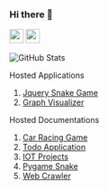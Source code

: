 ### Hi there 👋

<!--
**GoyalYatin/GoyalYatin** is a ✨ _special_ ✨ repository because its `README.md` (this file) appears on your GitHub profile.

Here are some ideas to get you started:

- 🔭 I’m currently working on ...
- 🌱 I’m currently learning ...
- 👯 I’m looking to collaborate on ...
- 🤔 I’m looking for help with ...
- 💬 Ask me about ...
- 📫 How to reach me: ...
- 😄 Pronouns: ...
- ⚡ Fun fact: ...
-->

<a href="https://www.linkedin.com/in/yatingoyal/"><img src="https://img.shields.io/badge/linkedin-%230077B5.svg?&style=for-the-badge&logo=linkedin&logoColor=white" height=25></a>
<a href="https://www.youtube.com/channel/UCHN-7NJkCkfhflWR0AmKnSg"><img src="https://img.shields.io/youtube/channel/subscribers/UCHN-7NJkCkfhflWR0AmKnSg?style=social" height=25></a>

<p><img src="https://github-readme-stats.vercel.app/api?username=GoyalYatin&amp;show_icons=true" alt="GitHub Stats"></p>

Hosted Applications
1. <a href="https://goyalyatin.github.io/Snake-Jquery-Game/">Jquery Snake Game</a>
2. <a href="https://goyalyatin.github.io/graphvisualizer/">Graph Visualizer</a>

Hosted Documentations
1. <a href="https://goyalyatin.github.io/Car-Racing-Pygame/">Car Racing Game</a>
2. <a href="https://goyalyatin.github.io/MEAN-Website-Frontend/">Todo Application</a>
3. <a href="https://goyalyatin.github.io/iot-projects/">IOT Projects</a>
4. <a href="https://goyalyatin.github.io/Snake-Pygame/">Pygame Snake</a>
5. <a href="https://goyalyatin.github.io/Web-Crawler/">Web Crawler</a>
